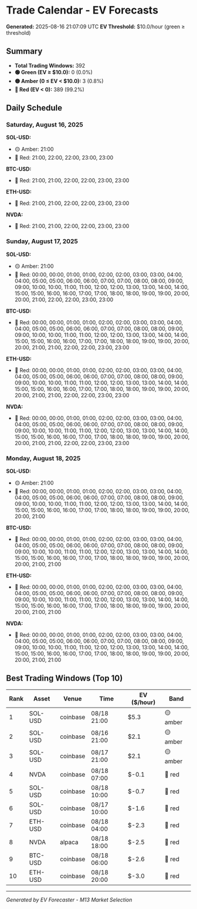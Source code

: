 # Trade Calendar - EV Forecasts

**Generated:** 2025-08-16 21:07:09 UTC
**EV Threshold:** $10.0/hour (green ≥ threshold)

## Summary

- **Total Trading Windows:** 392
- **🟢 Green (EV ≥ $10.0):** 0 (0.0%)
- **🟡 Amber (0 ≤ EV < $10.0):** 3 (0.8%)
- **🔴 Red (EV < 0):** 389 (99.2%)

## Daily Schedule

### Saturday, August 16, 2025

**SOL-USD:**
- 🟡 Amber: 21:00
- 🔴 Red: 21:00, 22:00, 22:00, 23:00, 23:00

**BTC-USD:**
- 🔴 Red: 21:00, 21:00, 22:00, 22:00, 23:00, 23:00

**ETH-USD:**
- 🔴 Red: 21:00, 21:00, 22:00, 22:00, 23:00, 23:00

**NVDA:**
- 🔴 Red: 21:00, 21:00, 22:00, 22:00, 23:00, 23:00


### Sunday, August 17, 2025

**SOL-USD:**
- 🟡 Amber: 21:00
- 🔴 Red: 00:00, 00:00, 01:00, 01:00, 02:00, 02:00, 03:00, 03:00, 04:00, 04:00, 05:00, 05:00, 06:00, 06:00, 07:00, 07:00, 08:00, 08:00, 09:00, 09:00, 10:00, 10:00, 11:00, 11:00, 12:00, 12:00, 13:00, 13:00, 14:00, 14:00, 15:00, 15:00, 16:00, 16:00, 17:00, 17:00, 18:00, 18:00, 19:00, 19:00, 20:00, 20:00, 21:00, 22:00, 22:00, 23:00, 23:00

**BTC-USD:**
- 🔴 Red: 00:00, 00:00, 01:00, 01:00, 02:00, 02:00, 03:00, 03:00, 04:00, 04:00, 05:00, 05:00, 06:00, 06:00, 07:00, 07:00, 08:00, 08:00, 09:00, 09:00, 10:00, 10:00, 11:00, 11:00, 12:00, 12:00, 13:00, 13:00, 14:00, 14:00, 15:00, 15:00, 16:00, 16:00, 17:00, 17:00, 18:00, 18:00, 19:00, 19:00, 20:00, 20:00, 21:00, 21:00, 22:00, 22:00, 23:00, 23:00

**ETH-USD:**
- 🔴 Red: 00:00, 00:00, 01:00, 01:00, 02:00, 02:00, 03:00, 03:00, 04:00, 04:00, 05:00, 05:00, 06:00, 06:00, 07:00, 07:00, 08:00, 08:00, 09:00, 09:00, 10:00, 10:00, 11:00, 11:00, 12:00, 12:00, 13:00, 13:00, 14:00, 14:00, 15:00, 15:00, 16:00, 16:00, 17:00, 17:00, 18:00, 18:00, 19:00, 19:00, 20:00, 20:00, 21:00, 21:00, 22:00, 22:00, 23:00, 23:00

**NVDA:**
- 🔴 Red: 00:00, 00:00, 01:00, 01:00, 02:00, 02:00, 03:00, 03:00, 04:00, 04:00, 05:00, 05:00, 06:00, 06:00, 07:00, 07:00, 08:00, 08:00, 09:00, 09:00, 10:00, 10:00, 11:00, 11:00, 12:00, 12:00, 13:00, 13:00, 14:00, 14:00, 15:00, 15:00, 16:00, 16:00, 17:00, 17:00, 18:00, 18:00, 19:00, 19:00, 20:00, 20:00, 21:00, 21:00, 22:00, 22:00, 23:00, 23:00


### Monday, August 18, 2025

**SOL-USD:**
- 🟡 Amber: 21:00
- 🔴 Red: 00:00, 00:00, 01:00, 01:00, 02:00, 02:00, 03:00, 03:00, 04:00, 04:00, 05:00, 05:00, 06:00, 06:00, 07:00, 07:00, 08:00, 08:00, 09:00, 09:00, 10:00, 10:00, 11:00, 11:00, 12:00, 12:00, 13:00, 13:00, 14:00, 14:00, 15:00, 15:00, 16:00, 16:00, 17:00, 17:00, 18:00, 18:00, 19:00, 19:00, 20:00, 20:00, 21:00

**BTC-USD:**
- 🔴 Red: 00:00, 00:00, 01:00, 01:00, 02:00, 02:00, 03:00, 03:00, 04:00, 04:00, 05:00, 05:00, 06:00, 06:00, 07:00, 07:00, 08:00, 08:00, 09:00, 09:00, 10:00, 10:00, 11:00, 11:00, 12:00, 12:00, 13:00, 13:00, 14:00, 14:00, 15:00, 15:00, 16:00, 16:00, 17:00, 17:00, 18:00, 18:00, 19:00, 19:00, 20:00, 20:00, 21:00, 21:00

**ETH-USD:**
- 🔴 Red: 00:00, 00:00, 01:00, 01:00, 02:00, 02:00, 03:00, 03:00, 04:00, 04:00, 05:00, 05:00, 06:00, 06:00, 07:00, 07:00, 08:00, 08:00, 09:00, 09:00, 10:00, 10:00, 11:00, 11:00, 12:00, 12:00, 13:00, 13:00, 14:00, 14:00, 15:00, 15:00, 16:00, 16:00, 17:00, 17:00, 18:00, 18:00, 19:00, 19:00, 20:00, 20:00, 21:00, 21:00

**NVDA:**
- 🔴 Red: 00:00, 00:00, 01:00, 01:00, 02:00, 02:00, 03:00, 03:00, 04:00, 04:00, 05:00, 05:00, 06:00, 06:00, 07:00, 07:00, 08:00, 08:00, 09:00, 09:00, 10:00, 10:00, 11:00, 11:00, 12:00, 12:00, 13:00, 13:00, 14:00, 14:00, 15:00, 15:00, 16:00, 16:00, 17:00, 17:00, 18:00, 18:00, 19:00, 19:00, 20:00, 20:00, 21:00, 21:00


## Best Trading Windows (Top 10)

| Rank | Asset | Venue | Time | EV ($/hour) | Band |
|------|-------|-------|------|-------------|------|
| 1 | SOL-USD | coinbase | 08/18 21:00 | $5.3 | 🟡 amber |
| 2 | SOL-USD | coinbase | 08/16 21:00 | $2.1 | 🟡 amber |
| 3 | SOL-USD | coinbase | 08/17 21:00 | $2.1 | 🟡 amber |
| 4 | NVDA | coinbase | 08/18 07:00 | $-0.1 | 🔴 red |
| 5 | SOL-USD | coinbase | 08/18 10:00 | $-0.7 | 🔴 red |
| 6 | SOL-USD | coinbase | 08/17 10:00 | $-1.6 | 🔴 red |
| 7 | ETH-USD | coinbase | 08/18 04:00 | $-2.3 | 🔴 red |
| 8 | NVDA | alpaca | 08/18 18:00 | $-2.5 | 🔴 red |
| 9 | BTC-USD | coinbase | 08/18 06:00 | $-2.6 | 🔴 red |
| 10 | ETH-USD | coinbase | 08/18 20:00 | $-3.0 | 🔴 red |

---
*Generated by EV Forecaster - M13 Market Selection*
